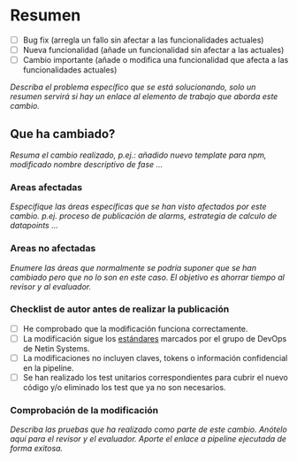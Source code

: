 # Resumen

- [ ] Bug fix (arregla un fallo sin afectar a las funcionalidades actuales)
- [ ] Nueva funcionalidad (añade un funcionalidad sin afectar a las actuales)
- [ ] Cambio importante (añade o modifica una funcionalidad que afecta a las funcionalidades actuales)

_Describa el problema específico que se está solucionando, solo un resumen servirá si hay un enlace al elemento de trabajo que aborda este cambio._

## Que ha cambiado?

_Resuma el cambio realizado, p.ej.: añadido nuevo template para npm, modificado nombre descriptivo de fase ..._

### Areas afectadas

_Especifique las áreas específicas que se han visto afectados por este cambio. p.ej. proceso de publicación de alarms, estrategia de calculo de datapoints ..._

### Areas no afectadas

_Enumere las áreas que normalmente se podría suponer que se han cambiado pero que no lo son en este caso. El objetivo es ahorrar tiempo al revisor y al evaluador._

### Checklist de autor antes de realizar la publicación

- [ ] He comprobado que la modificación funciona correctamente.
- [ ] La modificación sigue los [estándares](https://devopmytra.visualstudio.com/NetinSystems/_wiki/wikis/NetinSystems.wiki/1381/Netin-Systems-DevOps) marcados por el grupo de DevOps de Netin Systems.
- [ ] La modificaciones no incluyen claves, tokens o información confidencial en la pipeline.
- [ ] Se han realizado los test unitarios correspondientes para cubrir el nuevo código y/o eliminado los test que ya no son necesarios.

### Comprobación de la modificación

_Describa las pruebas que ha realizado como parte de este cambio. Anótelo aquí para el revisor y el evaluador._
_Aporte el enlace a pipeline ejecutada de forma exitosa._
